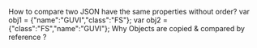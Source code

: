 How to compare two JSON have the same properties without order?
	var obj1 = {"name":"GUVI","class":"FS"};
	var obj2 = {"class":"FS","name":"GUVI"};
Why Objects are copied & compared by reference ?

